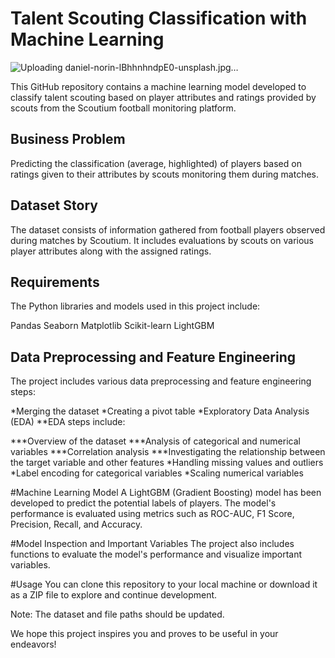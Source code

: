 # Talent Scouting Classification with Machine Learning
![Uploading daniel-norin-lBhhnhndpE0-unsplash.jpg…]()

This GitHub repository contains a machine learning model developed to classify talent scouting based on player attributes and ratings provided by scouts from the Scoutium football monitoring platform.

## Business Problem
Predicting the classification (average, highlighted) of players based on ratings given to their attributes by scouts monitoring them during matches.

## Dataset Story
The dataset consists of information gathered from football players observed during matches by Scoutium. It includes evaluations by scouts on various player attributes along with the assigned ratings.

## Requirements
The Python libraries and models used in this project include:

Pandas
Seaborn
Matplotlib
Scikit-learn
LightGBM

## Data Preprocessing and Feature Engineering
The project includes various data preprocessing and feature engineering steps:

*Merging the dataset
*Creating a pivot table
*Exploratory Data Analysis (EDA)
**EDA steps include:

***Overview of the dataset
***Analysis of categorical and numerical variables
***Correlation analysis
***Investigating the relationship between the target variable and other features
*Handling missing values and outliers
*Label encoding for categorical variables
*Scaling numerical variables

#Machine Learning Model
A LightGBM (Gradient Boosting) model has been developed to predict the potential labels of players. The model's performance is evaluated using metrics such as ROC-AUC, F1 Score, Precision, Recall, and Accuracy.

#Model Inspection and Important Variables
The project also includes functions to evaluate the model's performance and visualize important variables.

#Usage
You can clone this repository to your local machine or download it as a ZIP file to explore and continue development.

Note: The dataset and file paths should be updated.

We hope this project inspires you and proves to be useful in your endeavors!
